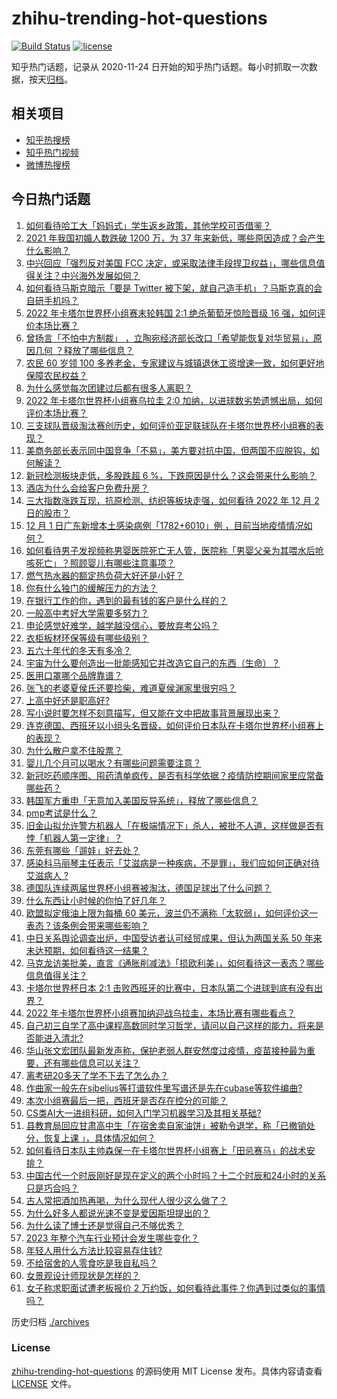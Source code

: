 # zhihu-trending-hot-questions

[![Build Status](https://github.com/justjavac/zhihu-trending-hot-questions/workflows/ci/badge.svg?branch=master)](https://github.com/justjavac/zhihu-trending-hot-questions/actions)
[![license](https://img.shields.io/github/license/justjavac/zhihu-trending-hot-questions)](https://github.com/justjavac/zhihu-trending-hot-questions/blob/master/LICENSE)

知乎热门话题，记录从 2020-11-24 日开始的知乎热门话题。每小时抓取一次数据，按天[归档](./archives)。

## 相关项目

- [知乎热搜榜](https://github.com/justjavac/zhihu-trending-top-search)
- [知乎热门视频](https://github.com/justjavac/zhihu-trending-hot-video)
- [微博热搜榜](https://github.com/justjavac/weibo-trending-hot-search)

## 今日热门话题

<!-- BEGIN -->
<!-- 最后更新时间 Sat Dec 03 2022 05:17:38 GMT+0800 (China Standard Time) -->

1. [如何看待哈工大「妈妈式」学生返乡政策，其他学校可否借鉴？](https://www.zhihu.com/question/569592391)
1. [2021 年我国初婚人数跌破 1200 万，为 37 年来新低，哪些原因造成？会产生什么影响？](https://www.zhihu.com/question/570130620)
1. [中兴回应「强烈反对美国 FCC 决定，或采取法律手段捍卫权益」，哪些信息值得关注？中兴海外发展如何？](https://www.zhihu.com/question/569771124)
1. [如何看待马斯克暗示「要是 Twitter 被下架，就自己造手机」？马斯克真的会自研手机吗？](https://www.zhihu.com/question/569831829)
1. [2022 年卡塔尔世界杯小组赛末轮韩国 2:1 绝杀葡萄牙惊险晋级 16 强，如何评价本场比赛？](https://www.zhihu.com/question/570205108)
1. [曾扬言「不怕中方制裁」 ，立陶宛经济部长改口「希望能恢复对华贸易」，原因几何 ？释放了哪些信息？](https://www.zhihu.com/question/570182731)
1. [农民 60 岁领 100 多养老金，专家建议与城镇退休工资增速一致，如何更好地保障农民权益？](https://www.zhihu.com/question/570133255)
1. [为什么感觉每次团建过后都有很多人离职？](https://www.zhihu.com/question/389507525)
1. [2022 年卡塔尔世界杯小组赛乌拉圭 2:0 加纳，以进球数劣势遗憾出局，如何评价本场比赛？](https://www.zhihu.com/question/570205491)
1. [三支球队晋级淘汰赛创历史，如何评价亚足联球队在卡塔尔世界杯小组赛的表现？](https://www.zhihu.com/question/570221088)
1. [美商务部长表示同中国竞争「不易」，美方要对抗中国，但两国不应脱钩，如何解读？](https://www.zhihu.com/question/569984252)
1. [新冠检测板块走低，多股跌超 6 %，下跌原因是什么？这会带来什么影响？](https://www.zhihu.com/question/569925007)
1. [酒店为什么会给客户免费升房？](https://www.zhihu.com/question/568787589)
1. [三大指数涨跌互现，抗原检测、纺织等板块走强，如何看待 2022 年 12 月 2 日的股市？](https://www.zhihu.com/question/570136125)
1. [12 月 1 日广东新增本土感染病例「1782+6010」例 ，目前当地疫情情况如何？](https://www.zhihu.com/question/570123642)
1. [如何看待男子发视频称男婴医院死亡无人管，医院称「男婴父亲为其喂水后呛咳死亡」？照顾婴儿有哪些注意事项？](https://www.zhihu.com/question/570129603)
1. [燃气热水器的额定热负荷大好还是小好？](https://www.zhihu.com/question/26048710)
1. [你有什么独门的缓解压力的方法？](https://www.zhihu.com/question/564660037)
1. [在银行工作的你，遇到的最有钱的客户是什么样的？](https://www.zhihu.com/question/381961227)
1. [一般高中考好大学需要多努力？](https://www.zhihu.com/question/61855529)
1. [申论感觉好难学，越学越没信心，要放弃考公吗？](https://www.zhihu.com/question/547044861)
1. [衣柜板材环保等级有哪些级别？](https://www.zhihu.com/question/552110522)
1. [五六十年代的冬天有多冷？](https://www.zhihu.com/question/39593618)
1. [宇宙为什么要创造出一批能感知它并改造它自己的东西（生命）？](https://www.zhihu.com/question/569047648)
1. [医用口罩哪个品牌靠谱？](https://www.zhihu.com/question/393228220)
1. [张飞的老婆夏侯氏还要捡柴，难道夏侯渊家里很穷吗？](https://www.zhihu.com/question/480536389)
1. [上高中好还是职高好?](https://www.zhihu.com/question/567250042)
1. [写小说时要怎样不刻意描写，但又能在文中把故事背景展现出来？](https://www.zhihu.com/question/569349130)
1. [连克德国、西班牙以小组头名晋级，如何评价日本队在卡塔尔世界杯小组赛上的表现？](https://www.zhihu.com/question/570109114)
1. [为什么散户拿不住股票？](https://www.zhihu.com/question/564360966)
1. [婴儿几个月可以喝水？有哪些问题需要注意？](https://www.zhihu.com/question/567484052)
1. [新冠吃药顺序图、囤药清单疯传，是否有科学依据？疫情防控期间家里应常备哪些药？](https://www.zhihu.com/question/570124298)
1. [韩国军方重申「无意加入美国反导系统」，释放了哪些信息？](https://www.zhihu.com/question/569990549)
1. [pmp考试是什么？](https://www.zhihu.com/question/64520630)
1. [旧金山拟允许警方机器人「在极端情况下」杀人，被批不人道，这样做是否有悖「机器人第一定律」？](https://www.zhihu.com/question/569967257)
1. [东莞有哪些「遛娃」好去处？](https://www.zhihu.com/question/529187180)
1. [感染科马丽琴主任表示「艾滋病是一种疾病，不是罪」，我们应如何正确对待艾滋病人 ?](https://www.zhihu.com/question/570020259)
1. [德国队连续两届世界杯小组赛被淘汰，德国足球出了什么问题？](https://www.zhihu.com/question/570108019)
1. [什么东西让小时候的你怕了好几年？](https://www.zhihu.com/question/567696777)
1. [欧盟拟定俄油上限为每桶 60 美元，波兰仍不满称「太软弱」，如何评价这一表态？该条例会带来哪些影响？](https://www.zhihu.com/question/570136102)
1. [中日关系舆论调查出炉，中国受访者认可经贸成果，但认为两国关系 50 年来未达预期，如何看待这一结果？](https://www.zhihu.com/question/569966645)
1. [马克龙访美批美，直言《通胀削减法》「损欧利美」，如何看待这一表态？哪些信息值得关注？](https://www.zhihu.com/question/570127676)
1. [卡塔尔世界杯日本 2:1 击败西班牙的比赛中，日本队第二个进球到底有没有出界？](https://www.zhihu.com/question/570119272)
1. [2022 年卡塔尔世界杯小组赛加纳迎战乌拉圭，本场比赛有哪些看点？](https://www.zhihu.com/question/570119099)
1. [自己初三自学了高中课程高数同时学习哲学，请问以自己这样的能力，将来是否能进入清北?](https://www.zhihu.com/question/568229795)
1. [华山张文宏团队最新发声称，保护老弱人群安然度过疫情，疫苗接种最为重要，还有哪些信息可以关注？](https://www.zhihu.com/question/570012973)
1. [离考研20多天了学不下去了怎么办？](https://www.zhihu.com/question/569583715)
1. [作曲家一般先在sibelius等打谱软件里写谱还是先在cubase等软件编曲?](https://www.zhihu.com/question/567277841)
1. [本次小组赛最后一把，西班牙是否存在控分的可能？](https://www.zhihu.com/question/570098697)
1. [CS类AI大一进组科研，如何入门学习机器学习及其相关基础?](https://www.zhihu.com/question/569151613)
1. [县教育局回应甘肃高中生「在宿舍卖自家油饼」被勒令退学，称「已撤销处分，恢复上课 」，具体情况如何？](https://www.zhihu.com/question/569967345)
1. [如何看待日本队主帅森保一在卡塔尔世界杯小组赛上「田忌赛马」的战术安排？](https://www.zhihu.com/question/570117283)
1. [中国古代一个时辰刚好是现在定义的两个小时吗？十二个时辰和24小时的关系只是巧合吗？](https://www.zhihu.com/question/385688800)
1. [古人常把酒加热再喝，为什么现代人很少这么做了？](https://www.zhihu.com/question/568130332)
1. [为什么好多人都说光速不变是爱因斯坦提出的？](https://www.zhihu.com/question/569841457)
1. [为什么读了博士还是觉得自己不够优秀？](https://www.zhihu.com/question/565626464)
1. [2023 年整个汽车行业预计会发生哪些变化？](https://www.zhihu.com/question/568629776)
1. [年轻人用什么方法比较容易存住钱?](https://www.zhihu.com/question/534121114)
1. [不给宿舍的人零食吃是我自私吗？](https://www.zhihu.com/question/567254050)
1. [女景观设计师现状是怎样的？](https://www.zhihu.com/question/266010527)
1. [女子称求职面试遭老板报价 2 万约饭，如何看待此事件？你遇到过类似的事情吗？](https://www.zhihu.com/question/570130904)

<!-- END -->

历史归档 [./archives](./archives)

### License

[zhihu-trending-hot-questions](https://github.com/justjavac/zhihu-trending-hot-questions)
的源码使用 MIT License 发布。具体内容请查看 [LICENSE](./LICENSE) 文件。
